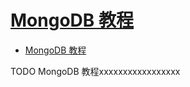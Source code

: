 # [MongoDB 教程](https://www.runoob.com/mongodb/mongodb-tutorial.html)

- [MongoDB 教程](#mongodb-教程)













TODO MongoDB 教程xxxxxxxxxxxxxxxxx

